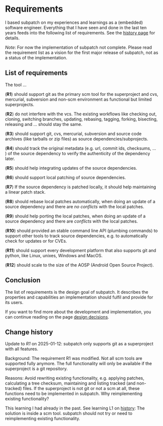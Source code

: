 # Requirements

I based subpatch on my experiences and learnings as a (embedded) software
engineer. Everything that I have seen and done in the last ten years feeds into
the following list of requirements. See the [history page](history.md) for
details.

*Note*: For now the implementation of subpatch not complete. Please read the
requirement list as a vision for the first major release of subpatch, not as a
status of the implementation.


## List of requirements

The tool …

(**R1**) should support git as the primary scm tool for the superproject and
cvs, mercurial, subversion and non-scm environment as functional but limited
superprojects.

(**R2**) do not interfere with the vcs. The existing workflows
like checking out, cloning, switching branches, updating, rebasing, tagging,
forking, bisecting, releasing and … should stay the same.

(**R3**) should support git, cvs, mercurial, subversion and source
code archives (like tarballs or zip files) as source dependencies/subprojects.

(**R4**) should track the original metadata (e.g. url, commit ids,
checksums, … ) of the source dependency to verify the authenticity of the
dependency later.

(**R5**) should help integrating updates of the source dependencies.

(**R6**) should support local patching of source dependencies.

(**R7**) If the source dependency is patched locally, it should help
maintaining a linear patch stack.

(**R8**) should rebase local patches automatically, when doing an update of a
source dependency and there are *no conflicts* with the local patches.

(**R9**) should help porting the local patches, when doing an update of a
source dependency and there are *conflicts* with the local patches.

(**R10**) should provided an stable command line API (plumbing commands) to
support other tools to track source dependencies, e.g. to automatically check
for updates or for CVEs.

(**R11**) should support every development platform that also supports git and
python, like Linux, unixes, Windows and MacOS.

(**R12**) should scale to the size of the AOSP (Android Open Source Project).


## Conclusion

The list of requirements is the design goal of subpatch. It describes the
properties and capabilities an implementation should fulfil and provide for its
users.

If you want to find more about the development and implementation, you can
continue reading on the page [design decisions](design.md).


## Change history

Update to *R1* on 2025-01-12: subpatch only supports git as a superproject with
all features.

Background: The requirement R1 was modified. Not all scm tools are supported
fully anymore.  The full functionality will only be available if the
superproject is a git repository.

Reasons: Avoid rewriting existing functionality, e.g. applying patches,
calculating a tree checksum, maintaining and listing tracked (and non-tracked)
files. If the superproject is not git or not a scm at all, these functions need
to be implemented in subpatch. Why reimplementing existing functionality?

This learning I had already in the past. See learning L1 on
[history](history.md): The solution is inside a scm tool. subpatch should not
try or need to reimplementing existing functionality.
